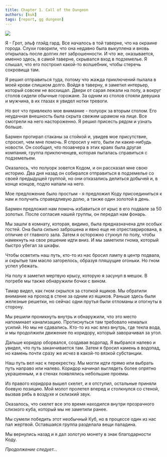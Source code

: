 ```yaml
---
title: Chapter 1. Call of the Dungeon
authors: [kuk]
tags: [report, gg dungeon]
---
```


![](./tavern.webp)

Я - Грот, эльф глэйд гард. Все началось в той таверне, что на окраине города. Слухи говорили, что она недавно была выкуплена и вновь открылась после долгих лет заброшенности. И что же, оказывается, именно здесь, в самой таверне, скрывался вход в подземелье. Я слышал, что его построил какой-то волшебник, чтобы стеречь сокровища там.

Я решил отправиться туда, потому что жажда приключений пылала в моей крови слишком долго. Войдя в таверну, я заметил интерьер, который совсем не восхищал. Двери от сарая лежали на полу, а вокруг столов сидели обычные горожане. За одним из столов стояли девушка и мужчина, в их глазах я увидел нотки тревоги. 

Но вот что привлекло мое внимание - полуорк за вторым столом. Его неудачная внешность была скрыта свежим шрамом на лице. Все смотрели на него настороженно. Я решил присесть рядом и узнать больше. 

Бармен протирал стаканы за стойкой и, увидев мое присутствие, спросил, чем мне помочь. Я спросил у него, были ли какие-нибудь новости. Он сообщил, что позавчера в этих краях была другая компания, группа приключенцев, которая пыталась справиться с подземельем. 

Оказалось, что полуорк зовется Кодом, и он рассказал мне свою историю. Два дня назад он собирался отправиться в подземелье со своей предыдущей группой, но они отказались делиться добычей и, в конце концов, подло напали на него. 

Мое предложение было простым - я предложил Коду присоединиться к нам и получить справедливую долю, а также один золотой в день. 

Бармен предложил нам помочь избавиться от крыс в его подвале за 50 золотых. После согласия нашей группы, он передал нам фонарь. 

Мы зашли в комнату, которая, видимо, была предназначена для особых гостей. Она была сильно заброшена и явно еще не отреставрирована, в отличие от главного зала. Затем я осторожно стукнул по полу, чтобы намекнуть на свое решение идти вниз. И мы заметили гнома, который быстро убегал за шкафы. 

Чтобы осветить наш путь, кто-то из нас бросил лампу в центр подвала, и скрытые там масло загорелось, образуя пляшущие огоньки. Но гном успел убежать. 

На полу я заметил мертвую крысу, которую я засунул в мешок. В погребе мы также обнаружили бочки с вином. 

Тамар видел, как гном скрылся за стопкой ящиков. Мы обратили внимание на проход в стене за одним из ящиков. Раньше здесь были железные решетки, но сейчас одни прутья были отломаны и отогнуты в сторону. 

Мы решили проникнуть внутрь и обнаружили, что это место напоминает канализацию. Протиснуться там требовало немалых усилий. Но мы не сдавались. Кто-то из нас влез внутрь, где текла вода, и мы продолжили движение по коридору, который заворачивал за угол. 

Дальше коридор оборвался, создавая водопад. Я выбрался налево и увидел, что путь заканчивается там. Затем я бросил камень в водопад, но камень почти сразу же исчез в какой-то вязкой субстанции. 

Наш путь вел нас к перекрестку. Мы могли идти прямо или выбрать путь направо или налево. Коридор начинал выглядеть более опрятно украшенным, и в стенах появлялись небольшие проемы. 

Из правого коридора вышел скелет, и я отступил, остальные приняли боевую позицию. Мой молот пролетел вперед и столкнулся со стеной, вызвав рябь в воздухе и склизкий звук. 

Оказалось, что скелет все это время находился внутри прозрачного слизкого куба, который мы не заметили ранее. 

Мы сумели победить этот необычный Куб, но в процессе один из нас пал жертвой. Оставшаяся группа разделала вещи паладина. 

Мы вернулись назад и я дал золотую монету в знак благодарности Коду.

*Продолжение следует...*